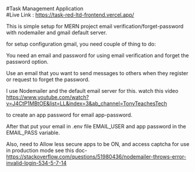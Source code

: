 #Task Management Application   
#Live Link : https://task-red-ltd-frontend.vercel.app/  <br>

 
This is simple setup for MERN project email verification/forget-password with nodemailer and gmail default server.

for setup configuration gmail, you need couple of thing to do:

You need an email and password for using email verification and forget the password option.

Use an email that you want to send messages to others when they register or request to forget the password.

I use Nodemailer and the default email server for this. watch this video https://www.youtube.com/watch?v=J4CtP1MBtOE&list=LL&index=3&ab_channel=TonyTeachesTech

to create an app password for email app-password.

After that put your email in .env file EMAIL_USER and app password in the EMAIL_PASS variable.

Also, need to Allow less secure apps to be ON, and access captcha for use in production mode see this doc- https://stackoverflow.com/questions/51980436/nodemailer-throws-error-invalid-login-534-5-7-14
